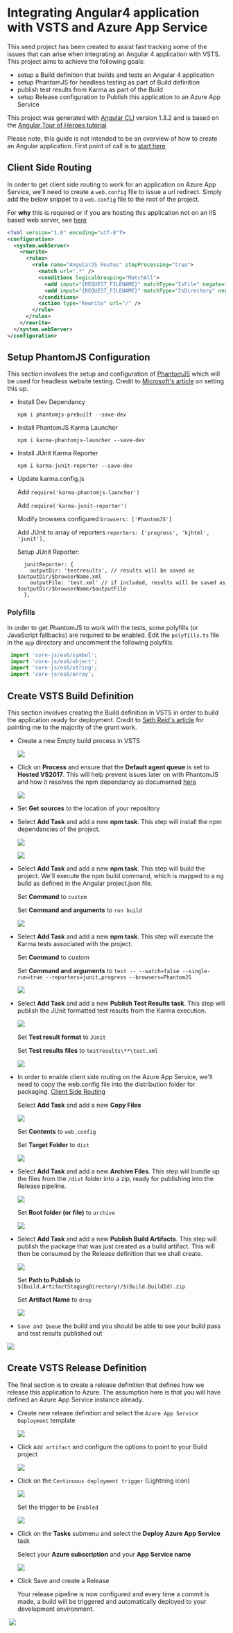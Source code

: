 # Integrating Angular4 application with VSTS and Azure App Service

This seed project has been created to assist fast tracking some of the issues that can arise when integrating an Angular 4 application with VSTS. This project aims to achieve the following goals:

- setup a Build definition that builds and tests an Angular 4 application
- setup PhantomJS for headless testing as part of Build definition
- publish test results from Karma as part of the Build
- setup Release configuration to Publish this application to an Azure App Service

This project was generated with [Angular CLI](https://github.com/angular/angular-cli) version 1.3.2 and is based on the [Angular Tour of Heroes tutorial](https://angular.io/tutorial)

Please note, this guide is not intended to be an overview of how to create an Angular application. First point of call is to [start here](https://angular.io/guide/quickstart)

## Client Side Routing

In order to get client side routing to work for an application on Azure App Service, we'll need to create a `web.config` file to issue a url redirect. Simply add the below snippet to a `web.config` file to the root of the project. 

For **why** this is required or if you are hosting this application not on an IIS based web server, see [here](https://angular.io/guide/deployment#routed-apps-must-fallback-to-indexhtml)

```xml
<?xml version="1.0" encoding="utf-8"?>
<configuration>
  <system.webServer>
    <rewrite>
      <rules>
        <rule name="AngularJS Routes" stopProcessing="true">
          <match url=".*" />
          <conditions logicalGrouping="MatchAll">
            <add input="{REQUEST_FILENAME}" matchType="IsFile" negate="true" />
            <add input="{REQUEST_FILENAME}" matchType="IsDirectory" negate="true" />
          </conditions>
          <action type="Rewrite" url="/" />
        </rule>
      </rules>
    </rewrite>
  </system.webServer>
</configuration>
```

## Setup PhantomJS Configuration

This section involves the setup and configuration of [PhantomJS](http://phantomjs.org/) which will be used for headless website testing. Credit to [Microsoft's article](https://blogs.msdn.microsoft.com/premier_developer/2017/05/17/integrating-angular-4-unit-tests-with-visual-studio-team-services-vsts/) on setting this up.

* Install Dev Dependancy

  `npm i phantomjs-prebuilt --save-dev`

* Install PhantomJS Karma Launcher

  `npm i karma-phantomjs-launcher --save-dev`
  
* Install JUnit Karma Reporter

  `npm i karma-junit-reporter --save-dev`
  
* Update karma.config.js

  Add `require('karma-phantomjs-launcher')`
  
  Add `require('karma-junit-reporter')`

  Modify browsers configured `browsers: ['PhantomJS']`
  
  Add JUnit to array of reporters `reporters: ['progress', 'kjhtml', 'junit'],`
  
  Setup JUnit Reporter:
  ```
    junitReporter: {
      outputDir: 'testresults', // results will be saved as $outputDir/$browserName.xml
      outputFile: 'test.xml' // if included, results will be saved as $outputDir/$browserName/$outputFile
    },
  ```
  
### Polyfills

In order to get PhantomJS to work with the tests, some polyfills (or JavaScript fallbacks) are required to be enabled. Edit the `polyfills.ts` file in the `app` directory and uncomment the following polyfills.

```ts
 import 'core-js/es6/symbol';
 import 'core-js/es6/object';
 import 'core-js/es6/string';
 import 'core-js/es6/array';
```

## Create VSTS Build Definition

This section involves creating the Build definition in VSTS in order to build the application ready for deployment. Credit to [Seth Reid's article](https://sethreid.co.nz/deploying-angular-cli-project-using-vsts-build-release/) for pointing me to the majority of the grunt work.

* Create a new Empty build process in VSTS

  ![](empty.PNG)

* Click on **Process** and ensure that the **Default agent queue** is set to **Hosted VS2017**. This will help prevent issues later on with PhantomJS and how it resolves the npm dependancy as documented [here](https://github.com/Microsoft/vsts-tasks/issues/1486)

  ![](process.PNG)

* Set **Get sources** to the location of your repository

* Select **Add Task** and add a new **npm task**. This step will install the npm dependancies of the project.

  ![](npmtask.PNG)

  ![](install.PNG)

* Select **Add Task** and add a new **npm task**. This step will build the project. We'll execute the npm build command, which is mapped to a ng build as defined in the Angular project.json file.

  Set **Command** to `custom`
  
  Set **Command and arguments** to `run build`
  
  ![](build.PNG)

* Select **Add Task** and add a new **npm task**. This step will execute the Karma tests associated with the project.

  Set **Command** to _custom_

  Set **Command and arguments** to `test -- --watch=false --single-run=true --reporters=junit,progress --browsers=PhantomJS`

  ![](test.PNG)

* Select **Add Task** and add a new **Publish Test Results task**. This step will publish the JUnit formatted test results from the Karma execution.

  ![](publishtestresults.PNG)

  Set **Test result format** to `JUnit`
  
  Set **Test results files** to `testresults\**\test.xml`

  ![](testresults.PNG)

* In order to enable client side routing on the Azure App Service, we'll need to copy the web.config file into the distribution folder for packaging. [Client Side Routing](#client-side-routing)

  Select **Add Task** and add a new **Copy Files**

  ![](copy.PNG)

  Set **Contents** to `web.config`
  
  Set **Target Folder** to `dist`

  ![](copyfiles.PNG)

* Select **Add Task** and add a new **Archive Files**. This step will bundle up the files from the `/dist` folder into a zip, ready for publishing into the Release pipeline.

  ![](archivetask.PNG)

  Set **Root folder (or file)** to `archive`
  
  ![](archive.PNG)

* Select **Add Task** and add a new **Publish Build Artifacts**. This step will publish the package that was just created as a build artifact. This will then be consumed by the Release definition that we shall create.

  ![](publishpackagetask.PNG)

  Set **Path to Publish** to `$(Build.ArtifactStagingDirectory)/$(Build.BuildId).zip`
  
  Set **Artifact Name** to `drop`

  ![](publishpackage.PNG)
  
 * `Save and Queue` the build and you should be able to see your build pass and test results published out
 
  ![](results.PNG)

## Create VSTS Release Definition

The final section is to create a release definition that defines how we release this application to Azure. The assumption here is that you will have defined an Azure App Service instance already.

* Create new release definition and select the `Azure App Service Deployment` template

  ![](releasetemplate.PNG)

* Click `Add artifact` and configure the options to point to your Build project

  ![](addartifact.PNG)

* Click on the `Continuous deployment trigger` (Lightning icon)

  ![](citrigger.PNG)

  Set the trigger to be `Enabled`
  
  ![](citrigger2.PNG)
  
* Click on the **Tasks** submenu and select the **Deploy Azure App Service** task

  Select your **Azure subscription** and your **App Service name**
  
  ![](appservicedeploy.PNG)
  
* Click Save and create a Release
  
  Your release pipeline is now configured and every time a commit is made, a build will be triggered and automatically deployed to your development environment.
  
  ![](website.PNG)
